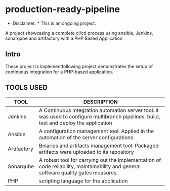 # production-ready-pipeline

* Disclaimer: * This is an ongoing project.

A project showcasing a complete ci/cd process using ansible, Jenkins, sonarqube and artifactory with a PHP Based Application


## Intro
These project is implementfollowing project demonstrates the setup of continuous integration for a PHP-based application.

## TOOLS USED
|TOOL            |DESCRIPTION                                                                                                                                  |
|----------------|---------------------------------------------------------------------------------------------------------------------------------------------|
|Jenkins         |A Continuous Integration automation server tool. it was used to configure multibranch pipelines, build, test and deploy the application           |
|Ansible         |A configuration management tool. Applied in the automation of the server configurations.                                                     |
|Artifactory     |Binaries and artifacts management tool. Packaged artifacts were uploaded to its repository                                                   |
|Sonarqube       |A robust tool for carrying out the implementation of code reliability, maintainability and general software quality gates measures.          |
|PHP             |scripting language for the application                                                                                                       |

